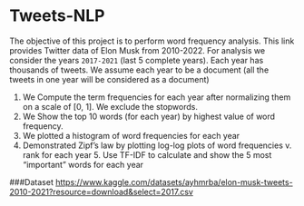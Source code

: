 # Tweets-NLP

The objective of this project is to perform word frequency analysis. This link provides Twitter data of Elon Musk from 2010-2022. For analysis we consider the years `2017-2021` (last 5 complete years). Each year has thousands of tweets. We assume each year to be a document (all the tweets in one year will be considered as a document) 
1. We Compute the term frequencies for each year after normalizing them on a scale of [0, 1]. We exclude the stopwords. 
2. We Show the top 10 words (for each year) by highest value of word frequency. 
3. We plotted a histogram of word frequencies for each year 
4. Demonstrated Zipf’s law by plotting log-log plots of word frequencies v. rank for each year 5. Use TF-IDF to calculate and show the 5 most “important” words for each year

###Dataset
https://www.kaggle.com/datasets/ayhmrba/elon-musk-tweets-2010-2021?resource=download&select=2017.csv
